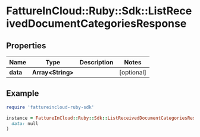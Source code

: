 # FattureInCloud::Ruby::Sdk::ListReceivedDocumentCategoriesResponse

## Properties

| Name | Type | Description | Notes |
| ---- | ---- | ----------- | ----- |
| **data** | **Array&lt;String&gt;** |  | [optional] |

## Example

```ruby
require 'fattureincloud-ruby-sdk'

instance = FattureInCloud::Ruby::Sdk::ListReceivedDocumentCategoriesResponse.new(
  data: null
)
```

